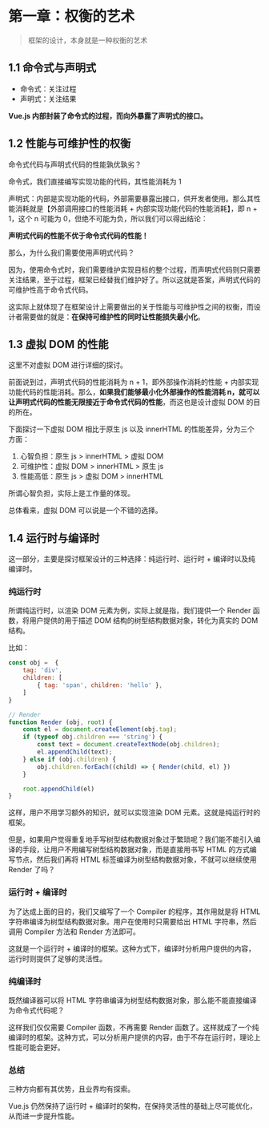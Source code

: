 # 第一章：权衡的艺术

> 框架的设计，本身就是一种权衡的艺术

## 1.1 命令式与声明式

* 命令式：关注过程
* 声明式：关注结果

**Vue.js 内部封装了命令式的过程，而向外暴露了声明式的接口。**

## 1.2 性能与可维护性的权衡

命令式代码与声明式代码的性能孰优孰劣？

命令式，我们直接编写实现功能的代码，其性能消耗为 1

声明式：内部是实现功能的代码，外部需要暴露出接口，供开发者使用。那么其性能消耗就是【外部调用接口的性能消耗 + 内部实现功能代码的性能消耗】，即 n + 1，这个 n 可能为 0，但绝不可能为负，所以我们可以得出结论：

**声明式代码的性能不优于命令式代码的性能！**

那么，为什么我们需要使用声明式代码？

因为，使用命令式时，我们需要维护实现目标的整个过程，而声明式代码则只需要关注结果，至于过程，框架已经替我们维护好了。所以这就是答案，声明式代码的可维护性高于命令式代码。

这实际上就体现了在框架设计上需要做出的关于性能与可维护性之间的权衡，而设计者需要做的就是：**在保持可维护性的同时让性能损失最小化**。

## 1.3 虚拟 DOM 的性能

这里不对虚拟 DOM 进行详细的探讨。

前面说到过，声明式代码的性能消耗为 n + 1，即外部操作消耗的性能 + 内部实现功能代码的性能消耗。那么，**如果我们能够最小化外部操作的性能消耗 n，就可以让声明式代码的性能无限接近于命令式代码的性能**，而这也是设计虚拟 DOM 的目的所在。

下面探讨一下虚拟 DOM 相比于原生 js 以及 innerHTML 的性能差异，分为三个方面：

1. 心智负担：原生 js > innerHTML > 虚拟 DOM
2. 可维护性：虚拟 DOM > innerHTML > 原生 js
3. 性能高低：原生 js > 虚拟 DOM > innerHTML

所谓心智负担，实际上是工作量的体现。

总体看来，虚拟 DOM 可以说是一个不错的选择。

## 1.4 运行时与编译时

这一部分，主要是探讨框架设计的三种选择：纯运行时、运行时 + 编译时以及纯编译时。

### 纯运行时

所谓纯运行时，以渲染 DOM 元素为例，实际上就是指，我们提供一个 Render 函数，将用户提供的用于描述 DOM 结构的树型结构数据对象，转化为真实的 DOM 结构。

比如：

```js
const obj =  {
    tag: 'div',
    children: [
        { tag: 'span', children: 'hello' },
    ]
}

// Render
function Render (obj, root) {
    const el = document.createElement(obj.tag);
    if (typeof obj.children === 'string') {
        const text = document.createTextNode(obj.children);
        el.appendChild(text);
    } else if (obj.children) {
        obj.children.forEach((child) => { Render(child, el) })
    }

    root.appendChild(el)
}
```

这样，用户不用学习额外的知识，就可以实现渲染 DOM 元素。这就是纯运行时的框架。

但是，如果用户觉得重复地手写树型结构数据对象过于繁琐呢？我们能不能引入编译的手段，让用户不用编写树型结构数据对象，而是直接用书写 HTML 的方式编写节点，然后我们再将 HTML 标签编译为树型结构数据对象，不就可以继续使用 Render 了吗？

### 运行时 + 编译时

为了达成上面的目的，我们又编写了一个 Compiler 的程序，其作用就是将 HTML 字符串编译为树型结构数据对象。用户在使用时只需要给出 HTML 字符串，然后调用 Compiler 方法和 Render 方法即可。

这就是一个运行时 + 编译时的框架。这种方式下，编译时分析用户提供的内容，运行时则提供了足够的灵活性。

### 纯编译时

既然编译器可以将 HTML 字符串编译为树型结构数据对象，那么能不能直接编译为命令式代码呢？

这样我们仅仅需要 Compiler 函数，不再需要 Render 函数了。这样就成了一个纯编译时的框架。这种方式，可以分析用户提供的内容，由于不存在运行时，理论上性能可能会更好。

### 总结

三种方向都有其优势，且业界均有探索。

Vue.js 仍然保持了运行时 + 编译时的架构，在保持灵活性的基础上尽可能优化，从而进一步提升性能。
